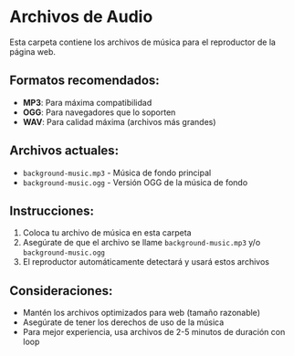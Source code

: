 # Archivos de Audio

Esta carpeta contiene los archivos de música para el reproductor de la página web.

## Formatos recomendados:
- **MP3**: Para máxima compatibilidad
- **OGG**: Para navegadores que lo soporten
- **WAV**: Para calidad máxima (archivos más grandes)

## Archivos actuales:
- `background-music.mp3` - Música de fondo principal
- `background-music.ogg` - Versión OGG de la música de fondo

## Instrucciones:
1. Coloca tu archivo de música en esta carpeta
2. Asegúrate de que el archivo se llame `background-music.mp3` y/o `background-music.ogg`
3. El reproductor automáticamente detectará y usará estos archivos

## Consideraciones:
- Mantén los archivos optimizados para web (tamaño razonable)
- Asegúrate de tener los derechos de uso de la música
- Para mejor experiencia, usa archivos de 2-5 minutos de duración con loop
